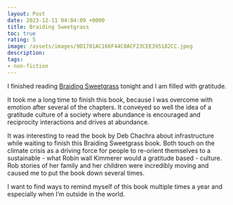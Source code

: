 ```yaml
---
layout: Post
date: 2023-12-11 04:04:09 +0000
title: Braiding Sweetgrass
toc: true
rating: 5
image: /assets/images/9D1781AC166F44C0ACF23CEE395182CC.jpeg
description: 
tags:
- non-fiction
---
```


I finished reading [Braiding Sweetgrass](https://milkweed.org/book/braiding-sweetgrass) tonight and I am filled with gratitude\.

It took me a long time to finish this book, because I was overcome with emotion after several of the chapters\. It conveyed so well the idea of a gratitude culture of a society where abundance is encouraged and reciprocity interactions and drives at abundance\.

It was interesting to read the book by Deb Chachra about infrastructure while waiting to finish this Braiding Sweetgrass book\. Both touch on the climate crisis as a driving force for people to re\-orient themselves to a sustainable  \- what Robin wall Kimmerer would a gratitude based \- culture\. Rob stories of her family and her children were incredibly moving and caused me to put the book down several times\. 

I want to find ways to remind myself of this book multiple times a year and especially when I’m outside in the world\.
